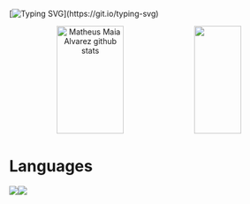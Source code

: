 [![Typing SVG](https://readme-typing-svg.herokuapp.com/?color=0000FF&size=35&center=true&vCenter=true&width=1000&lines=HELLO,+MY+NAME+is+Gustavo;I+study+Computer+Science+at+UFRGS;Be+Welcome!)](https://git.io/typing-svg) 

<div align="center">  
  <img width="49%" height="195px" src="https://github-readme-stats.vercel.app/api?username=TsugCx&theme=transparent" alt="Matheus Maia Alvarez github stats"/> 
  
  <img width="41%" height="195px" src="https://github-readme-stats.vercel.app/api/top-langs/?username=TsugCx&hide=html&layout=compact&theme=transparent" />
</div>

# Languages
<img src="https://img.shields.io/badge/Java-ED8B00?style=for-the-badge&logo=java&logoColor=white" /><img src="https://img.shields.io/badge/C-00599C?style=for-the-badge&logo=c&logoColor=white" /> 


